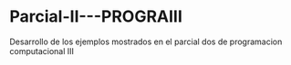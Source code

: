 # Parcial-II---PROGRAIII
Desarrollo de los ejemplos mostrados en el parcial dos de programacion computacional III
